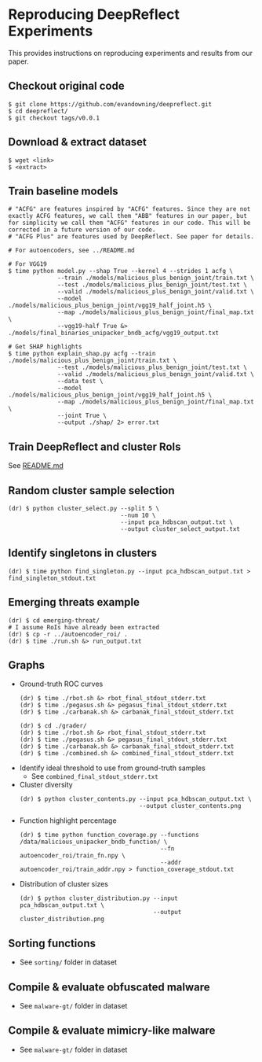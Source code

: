 # Reproducing DeepReflect Experiments
This provides instructions on reproducing experiments and results from our paper.

## Checkout original code
```
$ git clone https://github.com/evandowning/deepreflect.git
$ cd deepreflect/
$ git checkout tags/v0.0.1
```

## Download & extract dataset
```
$ wget <link>
$ <extract>
```

## Train baseline models
```
# "ACFG" are features inspired by "ACFG" features. Since they are not exactly ACFG features, we call them "ABB" features in our paper, but for simplicity we call them "ACFG" features in our code. This will be corrected in a future version of our code.
# "ACFG Plus" are features used by DeepReflect. See paper for details.

# For autoencoders, see ../README.md

# For VGG19
$ time python model.py --shap True --kernel 4 --strides 1 acfg \
              --train ./models/malicious_plus_benign_joint/train.txt \
              --test ./models/malicious_plus_benign_joint/test.txt \
              --valid ./models/malicious_plus_benign_joint/valid.txt \
              --model ./models/malicious_plus_benign_joint/vgg19_half_joint.h5 \
              --map ./models/malicious_plus_benign_joint/final_map.txt \
              --vgg19-half True &> ./models/final_binaries_unipacker_bndb_acfg/vgg19_output.txt

# Get SHAP highlights
$ time python explain_shap.py acfg --train ./models/malicious_plus_benign_joint/train.txt \
              --test ./models/malicious_plus_benign_joint/test.txt \
              --valid ./models/malicious_plus_benign_joint/valid.txt \
              --data test \
              --model ./models/malicious_plus_benign_joint/vgg19_half_joint.h5 \
              --map ./models/malicious_plus_benign_joint/final_map.txt \
              --joint True \
              --output ./shap/ 2> error.txt
```

## Train DeepReflect and cluster RoIs
See [README.md](../README.md)

## Random cluster sample selection
```
(dr) $ python cluster_select.py --split 5 \
                                --num 10 \
                                --input pca_hdbscan_output.txt \
                                --output cluster_select_output.txt
```

## Identify singletons in clusters
```
(dr) $ time python find_singleton.py --input pca_hdbscan_output.txt > find_singleton_stdout.txt
```

## Emerging threats example
```
(dr) $ cd emerging-threat/
# I assume RoIs have already been extracted
(dr) $ cp -r ../autoencoder_roi/ .
(dr) $ time ./run.sh &> run_output.txt
```

## Graphs
  - Ground-truth ROC curves
    ```
    (dr) $ time ./rbot.sh &> rbot_final_stdout_stderr.txt
    (dr) $ time ./pegasus.sh &> pegasus_final_stdout_stderr.txt
    (dr) $ time ./carbanak.sh &> carbanak_final_stdout_stderr.txt

    (dr) $ cd ./grader/
    (dr) $ time ./rbot.sh &> rbot_final_stdout_stderr.txt
    (dr) $ time ./pegasus.sh &> pegasus_final_stdout_stderr.txt
    (dr) $ time ./carbanak.sh &> carbanak_final_stdout_stderr.txt
    (dr) $ time ./combined.sh &> combined_final_stdout_stderr.txt
    ```
  - Identify ideal threshold to use from ground-truth samples
    - See `combined_final_stdout_stderr.txt`
  - Cluster diversity
    ```
    (dr) $ python cluster_contents.py --input pca_hdbscan_output.txt \
                                      --output cluster_contents.png
    ```
  - Function highlight percentage
    ```
    (dr) $ time python function_coverage.py --functions /data/malicious_unipacker_bndb_function/ \
                                            --fn autoencoder_roi/train_fn.npy \
                                            --addr autoencoder_roi/train_addr.npy > function_coverage_stdout.txt
    ```
  - Distribution of cluster sizes
    ```
    (dr) $ python cluster_distribution.py --input pca_hdbscan_output.txt \
                                          --output cluster_distribution.png
    ```

## Sorting functions
  - See `sorting/` folder in dataset

## Compile & evaluate obfuscated malware
  - See `malware-gt/` folder in dataset

## Compile & evaluate mimicry-like malware
  - See `malware-gt/` folder in dataset
